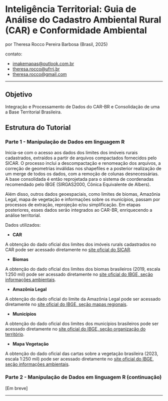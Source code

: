 # Inteligência Territorial: Guia de Análise do Cadastro Ambiental Rural (CAR) e Conformidade Ambiental

por Theresa Rocco Pereira Barbosa (Brasil, 2025)

contato: 
* imakemapas@outlook.com.br
* theresa.rocco@ufrrj.br
* theresa.rocco@gmail.com

---

## **Objetivo**

Integração e Processamento de Dados do CAR-BR e Consolidação de uma a Base Territorial Brasileira.

## **Estrutura do Tutorial**

### **Parte 1 - Manipulação de Dados em linguagem R**

Inicia-se com o acesso aos dados dos limites dos imóveis rurais cadastrados, extraídos a partir de arquivos compactados fornecidos pelo SICAR. O processo inclui a descompactação e renomeação dos arquivos, a correção de geometrias inválidas nos shapefiles e a posterior realização de um merge de todos os dados, com a remoção de colunas desnecessárias. A base consolidada é então reprojetada para o sistema de coordenadas recomendado pelo IBGE (SIRGAS2000, Cônica Equivalente de Albers).

Além disso, outros dados geoespaciais, como limites de biomas, Amazônia Legal, mapa de vegetação e informações sobre os municípios, passam por processos de extração, reprojeção e/ou simplificação. Em etapas posteriores, esses dados serão integrados ao CAR-BR, enriquecendo a análise territorial.

Dados utilizados:

* **CAR**

A obtenção do dado oficial dos limites dos imóveis rurals cadastrados no CAR pode ser acessado diretamente no [site oficial do SICAR](https://consultapublica.car.gov.br/publico/estados/downloads).

* **Biomas** 

A obtenção do dado oficial dos limites dos biomas brasileiros (2019, escala 1:250 mil) pode ser acessado diretamente no [site oficial do IBGE, seção informações ambientais](https://www.ibge.gov.br/geociencias/informacoes-ambientais/vegetacao/15842-biomas.html?=&t=downloads).

* **Amazônia Legal**

A obtenção do dado oficial do limite da Amazônia Legal pode ser acessado diretamente no [site oficial do IBGE, seção mapas regionais](https://www.ibge.gov.br/geociencias/cartas-e-mapas/mapas-regionais/15819-amazonia-legal.html?=&t=o-que-e).

* **Municípios**

A obtenção do dado oficial dos limites dos municípios brasileiros pode ser acessado diretamente no [site oficial do IBGE, seção organização do território](https://www.ibge.gov.br/geociencias/organizacao-do-territorio/malhas-territoriais/15774-malhas.html?=&t=downloads).

* **Mapa Vegetação** 

A obtenção do dado oficial das cartas sobre a vegetação brasileira (2023, escala 1:250 mil) pode ser acessado diretamente no [site oficial do IBGE, seção informações ambientais](https://geoftp.ibge.gov.br/informacoes_ambientais/vegetacao/vetores/escala_250_mil/).

### **Parte 2 - Manipulação de Dados em linguagem R (continuação)**

[Em breve]

---
